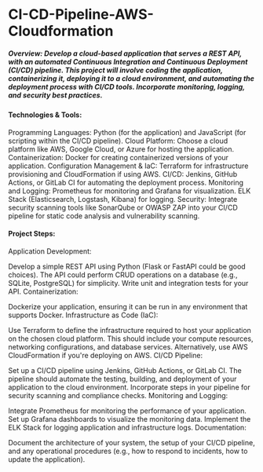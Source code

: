 # CI-CD-Pipeline-AWS-Cloudformation

##### Overview: Develop a cloud-based application that serves a REST API, with an automated Continuous Integration and Continuous Deployment (CI/CD) pipeline. This project will involve coding the application, containerizing it, deploying it to a cloud environment, and automating the deployment process with CI/CD tools. Incorporate monitoring, logging, and security best practices.

#### Technologies & Tools:

Programming Languages: Python (for the application) and JavaScript (for scripting within the CI/CD pipeline).
Cloud Platform: Choose a cloud platform like AWS, Google Cloud, or Azure for hosting the application.
Containerization: Docker for creating containerized versions of your application.
Configuration Management & IaC: Terraform for infrastructure provisioning and CloudFormation if using AWS.
CI/CD: Jenkins, GitHub Actions, or GitLab CI for automating the deployment process.
Monitoring and Logging: Prometheus for monitoring and Grafana for visualization. ELK Stack (Elasticsearch, Logstash, Kibana) for logging.
Security: Integrate security scanning tools like SonarQube or OWASP ZAP into your CI/CD pipeline for static code analysis and vulnerability scanning.

#### Project Steps:

Application Development:

Develop a simple REST API using Python (Flask or FastAPI could be good choices). The API could perform CRUD operations on a database (e.g., SQLite, PostgreSQL) for simplicity.
Write unit and integration tests for your API.
Containerization:

Dockerize your application, ensuring it can be run in any environment that supports Docker.
Infrastructure as Code (IaC):

Use Terraform to define the infrastructure required to host your application on the chosen cloud platform. This should include your compute resources, networking configurations, and database services.
Alternatively, use AWS CloudFormation if you're deploying on AWS.
CI/CD Pipeline:

Set up a CI/CD pipeline using Jenkins, GitHub Actions, or GitLab CI. The pipeline should automate the testing, building, and deployment of your application to the cloud environment.
Incorporate steps in your pipeline for security scanning and compliance checks.
Monitoring and Logging:

Integrate Prometheus for monitoring the performance of your application.
Set up Grafana dashboards to visualize the monitoring data.
Implement the ELK Stack for logging application and infrastructure logs.
Documentation:

Document the architecture of your system, the setup of your CI/CD pipeline, and any operational procedures (e.g., how to respond to incidents, how to update the application).
